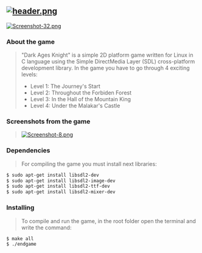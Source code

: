 [![header.png](https://i.postimg.cc/rssnQ6kX/header.png)](https://postimg.cc/Zvkx5MnV)
----
[![Screenshot-32.png](https://i.postimg.cc/brcQNjK8/Screenshot-32.png)](https://postimg.cc/sQmBwbj0)

### About the game
>"Dark Ages Knight" is a simple 2D platform game written for Linux in C language using the Simple DirectMedia Layer (SDL) cross-platform development library.
>In the game you have to go through 4 exciting levels:
> * Level 1: The Journey's Start
> * Level 2: Throughout the Forbiden Forest
> * Level 3: In the Hall of the Mountain King
> * Level 4: Under the Malakar's Castle

### Screenshots from the game
>[![Screenshot-8.png](https://i.postimg.cc/T3zbR0VX/Screenshot-8.png)](https://postimg.cc/gxKjsvtM)

### Dependencies
>For compiling the game you must install next libraries:
``` bash
$ sudo apt-get install libsdl2-dev
$ sudo apt-get install libsdl2-image-dev
$ sudo apt-get install libsdl2-ttf-dev
$ sudo apt-get install libsdl2-mixer-dev
```
### Installing
>To compile and run the game, in the root folder open the terminal and write the command:
``` bash
$ make all
$ ./endgame
```
